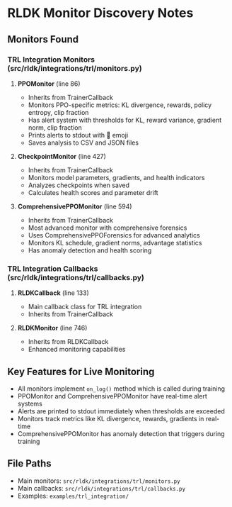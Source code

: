 # RLDK Monitor Discovery Notes

## Monitors Found

### TRL Integration Monitors (src/rldk/integrations/trl/monitors.py)

1. **PPOMonitor** (line 86)
   - Inherits from TrainerCallback
   - Monitors PPO-specific metrics: KL divergence, rewards, policy entropy, clip fraction
   - Has alert system with thresholds for KL, reward variance, gradient norm, clip fraction
   - Prints alerts to stdout with 🚨 emoji
   - Saves analysis to CSV and JSON files

2. **CheckpointMonitor** (line 427)
   - Inherits from TrainerCallback
   - Monitors model parameters, gradients, and health indicators
   - Analyzes checkpoints when saved
   - Calculates health scores and parameter drift

3. **ComprehensivePPOMonitor** (line 594)
   - Inherits from TrainerCallback
   - Most advanced monitor with comprehensive forensics
   - Uses ComprehensivePPOForensics for advanced analytics
   - Monitors KL schedule, gradient norms, advantage statistics
   - Has anomaly detection and health scoring

### TRL Integration Callbacks (src/rldk/integrations/trl/callbacks.py)

1. **RLDKCallback** (line 133)
   - Main callback class for TRL integration
   - Inherits from TrainerCallback

2. **RLDKMonitor** (line 746)
   - Inherits from RLDKCallback
   - Enhanced monitoring capabilities

## Key Features for Live Monitoring

- All monitors implement `on_log()` method which is called during training
- PPOMonitor and ComprehensivePPOMonitor have real-time alert systems
- Alerts are printed to stdout immediately when thresholds are exceeded
- Monitors track metrics like KL divergence, rewards, gradients in real-time
- ComprehensivePPOMonitor has anomaly detection that triggers during training

## File Paths
- Main monitors: `src/rldk/integrations/trl/monitors.py`
- Main callbacks: `src/rldk/integrations/trl/callbacks.py`
- Examples: `examples/trl_integration/`